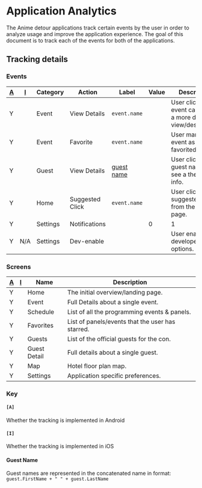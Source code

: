 Application Analytics
=====================

The Anime detour applications track certain events by the user
in order to analyze usage and improve the application experience.
The goal of this document is to track each of the events for
both of the applications.

Tracking details
----------------

### Events

[A] | [I] | Category | Action          | Label        | Value | Description
----|-----|----------|-----------------|--------------|-------|------------
 Y  |     | Event    | View Details    | `event.name` |       | User clicks on an event card to see a more detailed view/description.
 Y  |     | Event    | Favorite        | `event.name` |       | User marks the event as favorited/starred.
 Y  |     | Guest    | View Details    | [guest name] |       | User clicks on a guest name to see a the full bio info.
 Y  |     | Home     | Suggested Click | `event.name` |       | User clicks on a suggested event from the home page.
 Y  |     | Settings | Notifications   |              | 0|1   | User has enabled or disabled notifications. 0=off 1=on
 Y  | N/A | Settings | Dev-enable      |              |       | User enabled developer options.


### Screens

[A] | [I] | Name         | Description
----|-----|--------------|------------
 Y  |     | Home         | The initial overview/landing page.
 Y  |     | Event        | Full Details about a single event.
 Y  |     | Schedule     | List of all the programming events & panels.
 Y  |     | Favorites    | List of panels/events that the user has starred.
 Y  |     | Guests       | List of the official guests for the con.
 Y  |     | Guest Detail | Full details about a single guest.
 Y  |     | Map          | Hotel floor plan map.
 Y  |     | Settings     | Application specific preferences.


### Key

#### `[A]`
Whether the tracking is implemented in Android

#### `[I]`
Whether the tracking is implemented in iOS

#### Guest Name
Guest names are represented in the concatenated name in format:
`guest.FirstName + " " + guest.LastName`

[A]: #a
[I]: #i
[Guest Name]: #guest-name
